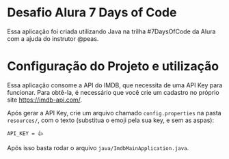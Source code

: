 # Desafio Alura 7 Days of Code

Essa aplicação foi criada utilizando Java na trilha #7DaysOfCode da Alura com a ajuda do instrutor @peas.

# Configuração do Projeto e utilização
Essa aplicação consome a API do IMDB, que necessita de uma API Key para funcionar. Para obtê-la,
é necessário que você crie um cadastro no próprio site  https://imdb-api.com/.

Após gerar a API Key, crie um arquivo chamado `config.properties` na pasta `resources/`,
com o texto (substitua o emoji pela sua key, e sem as aspas):
```Text
API_KEY = 👍
```

Após isso basta rodar o arquivo `java/ImdbMainApplication.java`.
